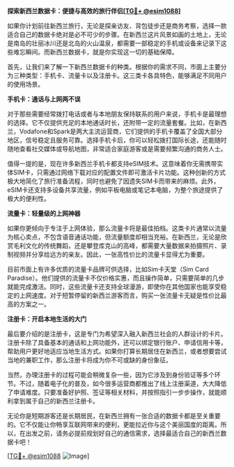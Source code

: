 **探索新西兰数据卡：便捷与高效的旅行伴侣[[TG💪+ @esim1088](https://t.me/s/esim1088)]**

如果你计划前往新西兰旅行，无论是探亲访友、背包徒步还是商务考察，选择一款适合自己的数据卡绝对是必不可少的步骤。在新西兰这片风景如画的土地上，无论是南岛的壮丽冰川还是北岛的火山温泉，都需要一部稳定的手机或设备来记录下这些难忘瞬间。而新西兰数据卡，就是你实现这一切的基础保障。

首先，让我们来了解一下新西兰数据卡的种类。根据你的需求不同，市面上主要分为三种类型：手机卡、流量卡以及注册卡。这三类卡各具特色，能够满足不同用户的使用场景。

**手机卡：通话与上网两不误**

对于那些需要经常拨打电话或者与本地朋友保持联系的用户来说，手机卡是最理想的选择。它不仅提供充足的本地通话时长，还附带一定的流量套餐。比如，在新西兰，Vodafone和Spark是两大主流运营商，它们提供的手机卡覆盖了全国大部分地区，信号稳定且服务可靠。选择手机卡后，你可以轻松拨打国际长途，还能随时随地查看社交媒体或导航地图，非常适合家庭游客或是需要频繁沟通的商务人士。

值得一提的是，现在许多新西兰手机卡都支持eSIM技术。这意味着你无需携带实体SIM卡，只需通过网络下载对应的配置文件即可激活卡片功能。这种创新的方式极大地简化了旅行准备流程，同时也避免了因遗失SIM卡而带来的麻烦。此外，eSIM卡还支持多设备共享流量，例如平板电脑或笔记本电脑，为整个旅途提供了极大的便利性。

**流量卡：轻量级的上网神器**

如果你更倾向于专注于上网体验，那么流量卡将是最佳拍档。这类卡片通常以流量为核心卖点，不包含语音通话功能，但流量额度却相当充裕。在新西兰，无论是欣赏毛利文化的传统舞蹈，还是攀登库克山的高峰，都需要大量数据来拍摄照片、录制视频并分享给远方的亲友。因此，一张高性价比的流量卡显得尤为重要。

目前市面上有许多优质的流量卡品牌可供选择，比如Sim卡天堂（Sim Card Paradise）。他们提供的流量卡不仅价格实惠，而且操作简单，只需要简单的几步就能完成激活。同时，这些流量卡还支持全球漫游，即使你在其他国家也能享受稳定的上网速度。对于短暂停留的新西兰游客而言，购买一张流量卡无疑是性价比最高的方案之一。

**注册卡：开启本地生活的大门**

最后要介绍的是注册卡，这是专门为希望深入融入新西兰社会的人群设计的卡片。注册卡除了具备基本的通话和上网功能外，还可以绑定银行账户、申请信用卡等，帮助用户更好地适应当地生活方式。如果你打算长期居住在新西兰，或者想要尝试当地的兼职工作，那么注册卡将成为你不可或缺的身份象征。

当然，办理注册卡的过程可能会稍微复杂一些，因为它涉及到身份验证等多个环节。不过，随着电子化的普及，如今很多运营商都推出了线上注册渠道，大大降低了申请难度。只要准备好护照、签证等相关材料，并按照指引一步步操作，就能顺利拿到属于自己的新西兰注册卡。

无论你是短期游客还是长期居民，在新西兰拥有一张合适的数据卡都是至关重要的。它不仅能让你畅享互联网带来的便利，更能拉近你与这个美丽国度的距离。所以，在出发之前，请务必提前规划好自己的通信需求，选择最适合自己的新西兰数据卡吧！

[[TG💪+ @esim1088](https://t.me/s/esim1088) ![Image](https://i.postimg.cc/4NQfJmqS/Snipaste-2025-05-13-00-14-12.png)]